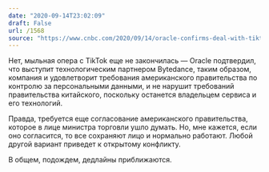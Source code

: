 ```yaml
---
date: "2020-09-14T23:02:09"
draft: False
url: /1568
source: "https://www.cnbc.com/2020/09/14/oracle-confirms-deal-with-tiktok-owner-bytedance-to-become-trusted-technology-provider.html"
---
```


Нет, мыльная опера с TikTok еще не закончилась — Oracle подтвердил, что выступит технологическим партнером Bytedance, таким образом, компания и удовлетворит требования американского правительства по контролю за персональными данными, и не нарушит требований правительства китайского, поскольку останется владельцем сервиса и его технологий.

Правда, требуется еще согласование американского правительства, которое в лице министра торговли ушло думать. Но, мне кажется, если оно согласится, то все сохраняют лицо и нормально работают. Любой другой вариант приведет к открытому конфликту.

В общем, подождем, дедлайны приближаются.
